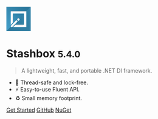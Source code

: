 ![logo](assets/images/icon.png)

# Stashbox <small>5.4.0</small>

> A lightweight, fast, and portable .NET DI framework.

- 🚀 Thread-safe and lock-free.
- ⚡️️ Easy-to-use Fluent API.
- ♻️ Small memory footprint.

[Get Started](getting-started/overview)
[GitHub](https://github.com/z4kn4fein/stashbox)
[NuGet](https://www.nuget.org/packages/Stashbox/)